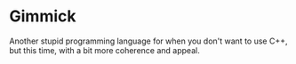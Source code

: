 # Gimmick
Another stupid programming language for when you don't want to use C++, but this time, with a bit more coherence and appeal.
